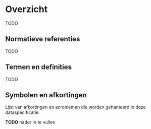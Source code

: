 # Overzicht

TODO

## Normatieve referenties

TODO

## Termen en definities

TODO

## Symbolen en afkortingen

Lijst van afkortingen en acroniemen die worden gehanteerd in deze
dataspecificatie.

**TODO** nader in te vullen
